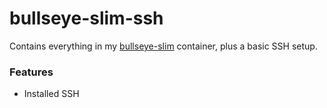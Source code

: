 # bullseye-slim-ssh

Contains everything in my [bullseye-slim](https://hub.docker.com/repository/docker/arcanemachine/bullseye-slim) container, plus a basic SSH setup.


### Features

- Installed SSH
